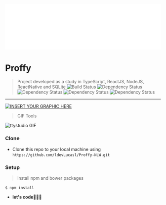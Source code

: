 ![Proffy](https://github.com/ldevLucasl/Proffy-NLW/blob/master/web/src/assets/images/logo.svg)
# Proffy
> Project developed as a study in TypeScript, ReactJS, NodeJS, ReactNative and SQLite
![Build Status](http://img.shields.io/travis/badges/badgerbadgerbadger.svg?style=flat-square) 
![Dependency Status](https://img.shields.io/badge/dependencies-react-blue)
![Dependency Status](https://img.shields.io/badge/dependencies-webpack-9cf)
![Dependency Status](https://img.shields.io/badge/dependencies-axios-orange)
![Dependency Status](https://img.shields.io/badge/dependencies-nodemon-brightgreen)
*******************************************************************************************************************************
[![INSERT YOUR GRAPHIC HERE](https://imgur.com/V76PZw7.png)]()
> GIF Tools

![ttystudio GIF](https://imgur.com/6s0akrt.gif)

### Clone

- Clone this repo to your local machine using `https://github.com/ldevLucasl/Proffy-NLW.git`

### Setup

> install npm and bower packages

```shell
$ npm install
```

- **let's code**🚀🚀🚀
